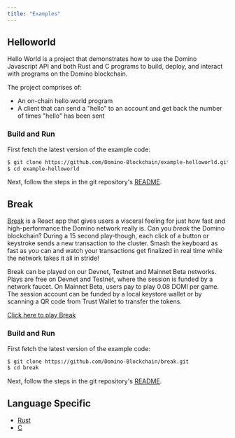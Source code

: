 ```yaml
---
title: "Examples"
---
```


## Helloworld

Hello World is a project that demonstrates how to use the Domino Javascript API
and both Rust and C programs to build, deploy, and interact with programs on the
Domino blockchain.

The project comprises of:

- An on-chain hello world program
- A client that can send a "hello" to an account and get back the number of
  times "hello" has been sent

### Build and Run

First fetch the latest version of the example code:

```bash
$ git clone https://github.com/Domino-Blockchain/example-helloworld.git
$ cd example-helloworld
```

Next, follow the steps in the git repository's
[README](https://github.com/Domino-Blockchain/example-helloworld/blob/master/README.md).

## Break

[Break](https://break.dominochain.com/) is a React app that gives users a visceral
feeling for just how fast and high-performance the Domino network really is. Can
you _break_ the Domino blockchain? During a 15 second play-though, each click of
a button or keystroke sends a new transaction to the cluster. Smash the keyboard
as fast as you can and watch your transactions get finalized in real time while
the network takes it all in stride!

Break can be played on our Devnet, Testnet and Mainnet Beta networks. Plays are
free on Devnet and Testnet, where the session is funded by a network faucet. On
Mainnet Beta, users pay to play 0.08 DOMI per game. The session account can be
funded by a local keystore wallet or by scanning a QR code from Trust Wallet to
transfer the tokens.

[Click here to play Break](https://break.dominochain.com/)

### Build and Run

First fetch the latest version of the example code:

```bash
$ git clone https://github.com/Domino-Blockchain/break.git
$ cd break
```

Next, follow the steps in the git repository's
[README](https://github.com/Domino-Blockchain/break/blob/master/README.md).

## Language Specific

- [Rust](developing-rust.md#examples)
- [C](developing-c.md#examples)
